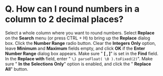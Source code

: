 # Q. How can I round numbers in a column to 2 decimal places?

Select a whole column where you want to round numbers. Select **Replace** on the **Search** menu (or press CTRL + H) to bring up the **Replace** dialog box. Click the **Number Range** radio button. Clear the **Integers Only** option, leave **Minimum** and **Maximum** fields empty, and click **OK** if the **Enter Number Range** dialog box appears. Make sure " **\[ , \]**" is set in the **Find** field. In the **Replace with** field, enter " `\J parseFloat( \0 ).toFixed(2)`". Make sure " **In the Selections Only**" option is enabled, and click the " **Replace All**" button.